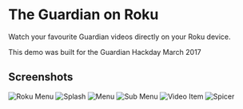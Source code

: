 
The Guardian on Roku
====================

Watch your favourite Guardian videos directly on your Roku device.

This demo was built for the Guardian Hackday March 2017

Screenshots
-----------

![Roku Menu](/roku/master/docs/images/index.jpg?raw=true "Roku Menu")
![Splash](/roku/master/docs/images/splash.jpg?raw=true "Splash")
![Menu](/roku/master/docs/images/menu.jpg?raw=true "Menu")
![Sub Menu](/roku/master/docs/images/sub.jpg?raw=true "Sub Menu")
![Video Item](/roku/master/docs/images/video.jpg?raw=true "Video Item")
![Spicer](/roku/master/docs/images/spicer.jpg?raw=true "Spicer")




